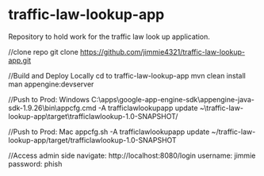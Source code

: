 # traffic-law-lookup-app
Repository to hold work for the traffic law look up application.

//clone repo
git clone https://github.com/jimmie4321/traffic-law-lookup-app.git

//Build and Deploy Locally
cd to traffic-law-lookup-app
mvn clean install
man appengine:devserver

//Push to Prod: Windows
C:\apps\google-app-engine-sdk\appengine-java-sdk-1.9.26\bin\appcfg.cmd -A trafficlawlookupapp update ~\traffic-law-lookup-app\target\trafficlawlookup-1.0-SNAPSHOT/ 

//Push to Prod: Mac
appcfg.sh -A trafficlawlookupapp update ~/traffic-law-lookup-app/target/trafficlawlookup-1.0-SNAPSHOT

//Access admin side
navigate: http://localhost:8080/login
username: jimmie
password: phish

